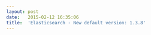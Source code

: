 ```yaml
---
layout:	post
date:	2015-02-12 16:35:06
title:	'Elasticsearch - New default version: 1.3.8'
---
```


